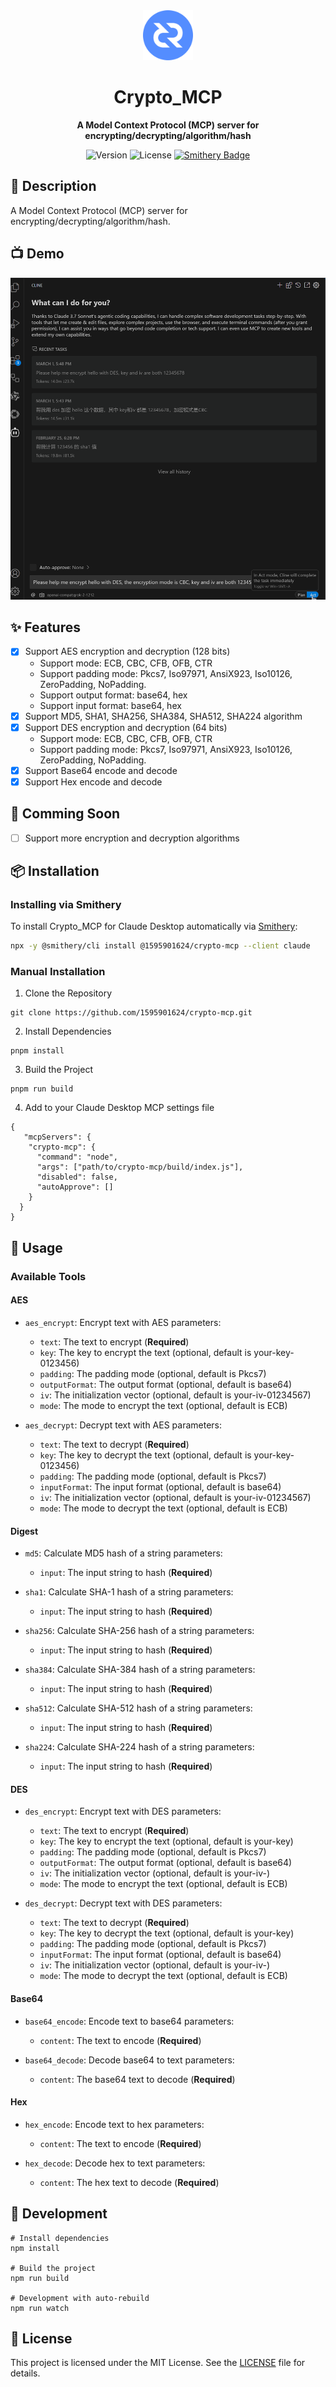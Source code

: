 <div align="center">
    <img src="logo/icon_crypto.png" alt="Crypto_MCP Logo" width="80">
    <h1>Crypto_MCP</h1>
    <p>
        <strong>A Model Context Protocol (MCP) server for encrypting/decrypting/algorithm/hash</strong>
    </p>
    <p>
        <img src="https://img.shields.io/badge/version-1.0.3-blue.svg" alt="Version">
        <img src="https://img.shields.io/badge/license-MIT-green.svg" alt="License">
<a href="https://smithery.ai/server/@1595901624/crypto-mcp"><img alt="Smithery Badge" src="https://smithery.ai/badge/@1595901624/crypto-mcp"></a>
    </p>
</div>

## 📝 Description

A Model Context Protocol (MCP) server for encrypting/decrypting/algorithm/hash.

## 📺 Demo

![Demo](./demo/demo.gif)

## ✨ Features

- [x] Support AES encryption and decryption (128 bits)
  - Support mode: ECB, CBC, CFB, OFB, CTR
  - Support padding mode: Pkcs7, Iso97971, AnsiX923, Iso10126, ZeroPadding, NoPadding.
  - Support output format: base64, hex
  - Support input format: base64, hex
- [x] Support MD5, SHA1, SHA256, SHA384, SHA512, SHA224 algorithm
- [x] Support DES encryption and decryption (64 bits)
  - Support mode: ECB, CBC, CFB, OFB, CTR
  - Support padding mode: Pkcs7, Iso97971, AnsiX923, Iso10126, ZeroPadding, NoPadding.
- [x] Support Base64 encode and decode
- [x] Support Hex encode and decode

## 🔮 Comming Soon

- [ ] Support more encryption and decryption algorithms

## 📦 Installation

### Installing via Smithery

To install Crypto_MCP for Claude Desktop automatically via [Smithery](https://smithery.ai/server/@1595901624/crypto-mcp):

```bash
npx -y @smithery/cli install @1595901624/crypto-mcp --client claude
```

### Manual Installation

1. Clone the Repository

```
git clone https://github.com/1595901624/crypto-mcp.git
```

2. Install Dependencies

```
pnpm install
```

3. Build the Project

```
pnpm run build
```

4. Add to your Claude Desktop MCP settings file

```
{
   "mcpServers": {
    "crypto-mcp": {
      "command": "node",
      "args": ["path/to/crypto-mcp/build/index.js"],
      "disabled": false,
      "autoApprove": []
    }
  }
}
```

## 🔧 Usage

### Available Tools

#### AES

- `aes_encrypt`: Encrypt text with AES
  parameters:

  - `text`: The text to encrypt (**Required**)
  - `key`: The key to encrypt the text (optional, default is your-key-0123456)
  - `padding`: The padding mode (optional, default is Pkcs7)
  - `outputFormat`: The output format (optional, default is base64)
  - `iv`: The initialization vector (optional, default is your-iv-01234567)
  - `mode`: The mode to encrypt the text (optional, default is ECB)

- `aes_decrypt`: Decrypt text with AES
  parameters:

  - `text`: The text to decrypt (**Required**)
  - `key`: The key to decrypt the text (optional, default is your-key-0123456)
  - `padding`: The padding mode (optional, default is Pkcs7)
  - `inputFormat`: The input format (optional, default is base64)
  - `iv`: The initialization vector (optional, default is your-iv-01234567)
  - `mode`: The mode to decrypt the text (optional, default is ECB)

#### Digest

- `md5`: Calculate MD5 hash of a string
  parameters:

  - `input`: The input string to hash (**Required**)

- `sha1`: Calculate SHA-1 hash of a string
  parameters:

  - `input`: The input string to hash (**Required**)

- `sha256`: Calculate SHA-256 hash of a string
  parameters:

  - `input`: The input string to hash (**Required**)

- `sha384`: Calculate SHA-384 hash of a string
  parameters:

  - `input`: The input string to hash (**Required**)

- `sha512`: Calculate SHA-512 hash of a string
  parameters:

  - `input`: The input string to hash (**Required**)

- `sha224`: Calculate SHA-224 hash of a string
  parameters:

  - `input`: The input string to hash (**Required**)

#### DES

- `des_encrypt`: Encrypt text with DES
  parameters:

  - `text`: The text to encrypt (**Required**)
  - `key`: The key to encrypt the text (optional, default is your-key)
  - `padding`: The padding mode (optional, default is Pkcs7)
  - `outputFormat`: The output format (optional, default is base64)
  - `iv`: The initialization vector (optional, default is your-iv-)
  - `mode`: The mode to encrypt the text (optional, default is ECB)

- `des_decrypt`: Decrypt text with DES
  parameters:

  - `text`: The text to decrypt (**Required**)
  - `key`: The key to decrypt the text (optional, default is your-key)
  - `padding`: The padding mode (optional, default is Pkcs7)
  - `inputFormat`: The input format (optional, default is base64)
  - `iv`: The initialization vector (optional, default is your-iv-)
  - `mode`: The mode to decrypt the text (optional, default is ECB)

#### Base64

- `base64_encode`: Encode text to base64
  parameters:

  - `content`: The text to encode (**Required**)

- `base64_decode`: Decode base64 to text
  parameters:

  - `content`: The base64 text to decode (**Required**)

#### Hex

- `hex_encode`: Encode text to hex
  parameters:

  - `content`: The text to encode (**Required**)

- `hex_decode`: Decode hex to text
  parameters:

  - `content`: The hex text to decode (**Required**)

  
## 📝 Development

```
# Install dependencies
npm install

# Build the project
npm run build

# Development with auto-rebuild
npm run watch
```

## 📝 License

This project is licensed under the MIT License. See the [LICENSE](LICENSE) file for details.
